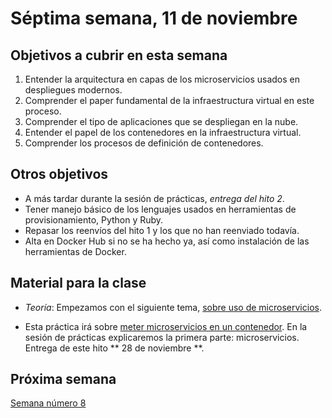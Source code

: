 # Séptima semana, 11 de noviembre


## Objetivos a cubrir en esta semana

1. Entender la arquitectura en capas de los microservicios usados en
   despliegues modernos.
3. Comprender el paper fundamental de la infraestructura virtual en
   este proceso.
1. Comprender el tipo de aplicaciones que se despliegan en la nube.
1. Entender el papel de los contenedores en la infraestructura virtual.
2. Comprender los procesos de definición de contenedores.

## Otros objetivos

* A más tardar durante la sesión de prácticas, *entrega del hito 2*.
* Tener manejo básico de los lenguajes usados en herramientas de
  provisionamiento, Python y Ruby.
* Repasar los reenvíos del hito 1 y los que no han reenviado todavía.
* Alta en Docker Hub si no se ha hecho ya, así como instalación de
   las herramientas de Docker. 


## Material para la clase

* *Teoría*: Empezamos con el siguiente tema, 
  [sobre uso de microservicios](http://jj.github.io/CC/documentos/temas/Microservicios).
  
* Esta práctica irá
  sobre
  [meter microservicios en un contenedor](http://jj.github.io/CC/documentos/proyecto/3.Docker.html). En
  la sesión de prácticas explicaremos la primera parte:
  microservicios. Entrega de este hito ** 28 de noviembre **.



## Próxima semana

[Semana número 8](08-semana.md)

